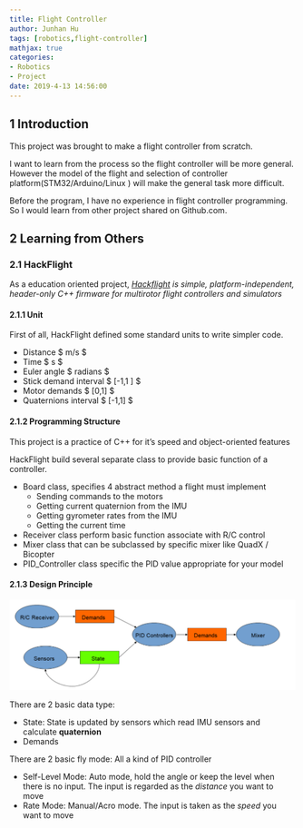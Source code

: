 ```yaml
---
title: Flight Controller
author: Junhan Hu
tags: [robotics,flight-controller]
mathjax: true
categories:
- Robotics
- Project
date: 2019-4-13 14:56:00
---
```


## 1 Introduction

This project was brought to make a flight controller from scratch.

I want to learn from the process so the flight controller will be more general. However the model of the flight and selection of controller platform(STM32/Arduino/Linux ) will make the general task more difficult.

<!-- more -->

Before the program, I have no experience in flight controller programming. So I would learn from other project shared on Github.com. 

## 2 Learning from Others

### 2.1 HackFlight

As a education oriented project, *[Hackflight](https://github.com/simondlevy/Hackflight) is simple, platform-independent, header-only C++ firmware for multirotor flight controllers and simulators* 

#### 2.1.1 Unit

First of all, HackFlight defined some standard units to write simpler code.

* Distance $ m/s $
* Time $ s $
* Euler angle $ radians $
* Stick demand interval $ [-1,1 ] $
* Motor demands $ [0,1] $
* Quaternions interval $ [-1,1] $

#### 2.1.2 Programming Structure

This project is a practice of C++ for it’s speed and object-oriented features

HackFlight build several separate class to provide basic function of a controller.

* Board class, specifies 4 abstract method a flight must implement
  * Sending commands to the motors
  * Getting current quaternion from the IMU
  * Getting gyrometer rates from the IMU
  * Getting the current time
* Receiver class perform basic function associate with R/C control
* Mixer class that can be subclassed by specific mixer like QuadX / Bicopter
* PID_Controller class specific the PID value appropriate for your model 

#### 2.1.3 Design Principle

![hackflight-dataflow](https://raw.githubusercontent.com/hujunhan/cloudimage/master/img/20190419122228.png)

There are 2 basic data type:

* State: State is updated by sensors which read IMU sensors and calculate **quaternion** 
* Demands

There are 2 basic fly mode: All a kind of PID controller

* Self-Level Mode: Auto mode, hold the angle or keep the level when there is no input. The input is regarded as the *distance* you want to move
* Rate Mode: Manual/Acro mode. The input is taken as the *speed* you want to move

